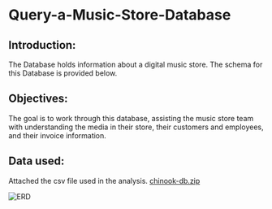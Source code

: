 # Query-a-Music-Store-Database
## Introduction:
The Database holds information about a digital music store. The schema for this Database is provided below.
## Objectives:
The goal is to work through this database, assisting the music store team with understanding the media in their store, their customers and employees, and their invoice information.
## Data used:
Attached the csv file used in the analysis. [chinook-db.zip](https://github.com/MohabElghamry/Query-a-Music-Store-Database/files/9161260/chinook-db.zip)


![ERD](https://user-images.githubusercontent.com/105172004/180269293-fd6476b8-6123-4b4a-a0dc-9395446ea267.PNG)
